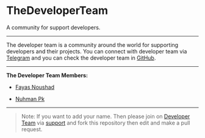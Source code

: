 # TheDeveloperTeam

A community for support developers.

---

The developer team is a community around the world for supporting developers and their projects. You can connect with developer team via [Telegram](https://telegram.me/TheDeveloperTeam) and you can check the developer team in [GitHub](https://github.com/TheDeveloperTeam).

---

**The Developer Team Members:**

- [Fayas Noushad](https://github.com/FayasNoushad)

- [Nuhman Pk](https://github.com/bughunter0)
---

> Note: If you want to add your name. Then please join on [Developer Team](https://github.com/TheDeveloperTeam) via [support](https://github.com/TheDeveloperTeam/support) and fork this repository then edit and make a pull request.
